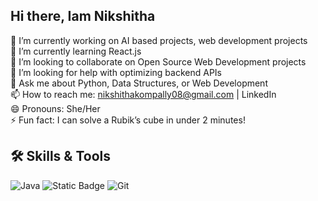 ## Hi there, Iam Nikshitha

<!--
**KompallyNikshitha/KompallyNikshitha** is a ✨ _special_ ✨ repository because its `README.md` (this file) appears on your GitHub profile.

Here are some ideas to get you started:
-->
🔭 I’m currently working on AI based projects, web development projects  
🌱 I’m currently learning React.js  
👯 I’m looking to collaborate on Open Source Web Development projects  
🤔 I’m looking for help with optimizing backend APIs  
💬 Ask me about Python, Data Structures, or Web Development  
📫 How to reach me: nikshithakompally08@gmail.com | LinkedIn  
😄 Pronouns: She/Her  
⚡ Fun fact: I can solve a Rubik’s cube in under 2 minutes!  


## 🛠 Skills & Tools
![Java](https://img.shields.io/badge/Java-ED8B00?style=for-the-badge&logo=java&logoColor=white)
![Static Badge](https://img.shields.io/badge/Label-R?style=flat&logo=slug&logoColor=blue&logoSize=auto&label=R&labelColor=black&color=green)
![Git](https://img.shields.io/badge/Git-F05032?style=for-the-badge&logo=git&logoColor=white)
